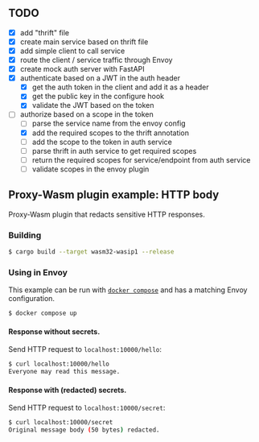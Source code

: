 ## TODO

- [x] add "thrift" file
- [x] create main service based on thrift file
- [x] add simple client to call service
- [x] route the client / service traffic through Envoy
- [x] create mock auth server with FastAPI
- [x] authenticate based on a JWT in the auth header
  - [x] get the auth token in the client and add it as a header
  - [x] get the public key in the configure hook 
  - [x] validate the JWT based on the token 
- [ ] authorize based on a scope in the token
  - [ ] parse the service name from the envoy config
  - [x] add the required scopes to the thrift annotation
  - [ ] add the scope to the token in auth service
  - [ ] parse thrift in auth service to get required scopes
  - [ ] return the required scopes for service/endpoint from auth service
  - [ ] validate scopes in the envoy plugin

## Proxy-Wasm plugin example: HTTP body

Proxy-Wasm plugin that redacts sensitive HTTP responses.

### Building

```sh
$ cargo build --target wasm32-wasip1 --release
```

### Using in Envoy

This example can be run with [`docker compose`](https://docs.docker.com/compose/install/)
and has a matching Envoy configuration.

```sh
$ docker compose up
```

#### Response without secrets.

Send HTTP request to `localhost:10000/hello`:

```sh
$ curl localhost:10000/hello
Everyone may read this message.
```

#### Response with (redacted) secrets.

Send HTTP request to `localhost:10000/secret`:

```sh
$ curl localhost:10000/secret
Original message body (50 bytes) redacted.
```

